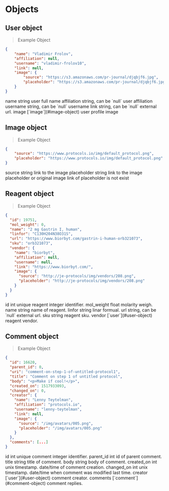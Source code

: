 # Objects

## User object

> Example Object

```json
{
    "name": "Vladimir Frolov",
    "affiliation": null,
    "username": "vladimir-frolov10",
    "link": null,
    "image": {
        "source": "https://s3.amazonaws.com/pr-journal/djqbjf6.jpg",
        "placeholder": "https://s3.amazonaws.com/pr-journal/djqbjf6.jpg"
    }
}
```

<params>
  <item>
    <parameter>
      name
      <gray>string</gray>
    </parameter>
    <desc>
    	user full name
    </desc>
  </item>
  <item>
    <parameter>
      affiliation
      <gray>string, can be `null`</gray>
    </parameter>
    <desc>
      user affiliation
    </desc>
  </item>
  <item>
    <parameter>
      username
      <gray>string, can be `null`</gray>
    </parameter>
    <desc>
    	username
    </desc>
  </item>
  <item>
    <parameter>
      link
      <gray>string, can be `null`</gray>
    </parameter>
    <desc>
      external url.
    </desc>
  </item>
  <item>
    <parameter>
      image
      <gray>[`image`](#image-object)</gray>
    </parameter>
    <desc>
    	user profile image
    </desc>
  </item>
</params>

## Image object

> Example Object

```json
{
    "source": "https://www.protocols.io/img/default_protocol.png",
    "placeholder": "https://www.protocols.io/img/default_protocol.png"
}
```

<params>
  <item>
    <parameter>
      source
      <gray>string</gray>
    </parameter>
    <desc>
    	link to the image
    </desc>
  </item>
  <item>
    <parameter>
      placeholder
      <gray>string</gray>
    </parameter>
    <desc>
      link to the image placeholder or original image link of placeholder is not exist
    </desc>
  </item>
</params>

## Reagent object

> Example Object

```json
{
  "id": 19751,
  "mol_weight": 0,
  "name": "2 mg Gastrin I, human",
  "linfor": "C130H204N38O31S",
  "url": "https://www.biorbyt.com/gastrin-i-human-orb321073",
  "sku": "orb321073",
  "vendor": {
    "name": "biorbyt",
    "affiliation": null,
    "username": null,
    "link": "https://www.biorbyt.com/",
    "image": {
      "source": "http://je-protocols/img/vendors/208.png",
      "placeholder": "http://je-protocols/img/vendors/208.png"
    }
  }
}
```

<params>
  <item>
    <parameter>
      id
      <gray>int</gray>
    </parameter>
    <desc>
      unique reagent integer identifier.
    </desc>
  </item>
  <item>
    <parameter>
      mol_weight
      <gray>float</gray>
    </parameter>
    <desc>
      molarity weigh.
    </desc>
  </item>
  <item>
    <parameter>
      name
      <gray>string</gray>
    </parameter>
    <desc>
      name of reagent.
    </desc>
  </item>
  <item>
    <parameter>
      linfor
      <gray>string</gray>
    </parameter>
    <desc>
      linar formual.
    </desc>
  </item>
  <item>
    <parameter>
      url
      <gray>string, can be `null`</gray>
    </parameter>
    <desc>
      external url.
    </desc>
  </item>
  <item>
    <parameter>
      sku
      <gray>string</gray>
    </parameter>
    <desc>
      reagent sku.
    </desc>
  </item>
  <item>
    <parameter>
      vendor
      <gray>[`user`](#user-object)</gray>
    </parameter>
    <desc>
      reagent vendor.
    </desc>
  </item>
</params>

## Comment object

> Example Object

```json
{
  "id": 16620,
  "parent_id": 0,
  "uri": "comment-on-step-1-of-untitled-protocol1",
  "title": "Comment on step 1 of untitled protocol",
  "body": "<p>Make if cool!</p>",
  "created_on": 1517933093,
  "changed_on": 0,
  "creator": {
    "name": "Lenny Teytelman",
    "affiliation": "protocols.io",
    "username": "lenny-teytelman",
    "link": null,
    "image": {
      "source": "/img/avatars/005.png",
      "placeholder": "/img/avatars/005.png"
    }
  },
  "comments": [...]
}
```

<params>
  <item>
    <parameter>
      id
      <gray>int</gray>
    </parameter>
    <desc>
      unique comment integer identifier.
    </desc>
  </item>
  <item>
    <parameter>
      parent_id
      <gray>int</gray>
    </parameter>
    <desc>
      id of parent comment.
    </desc>
  </item>
  <item>
    <parameter>
      title
      <gray>string</gray>
    </parameter>
    <desc>
      title of comment.
    </desc>
  </item>
  <item>
    <parameter>
      body
      <gray>string</gray>
    </parameter>
    <desc>
      body of comment.
    </desc>
  </item>
  <item>
    <parameter>
      created_on
      <gray>int</gray>
    </parameter>
    <desc>
      unix timestamp. date/time of comment creation.
    </desc>
  </item>
  <item>
    <parameter>
      changed_on
      <gray>int</gray>
    </parameter>
    <desc>
      unix timestamp. date/time when comment was modified last time.
    </desc>
  </item>
  <item>
    <parameter>
      creator
      <gray>[`user`](#user-object)</gray>
    </parameter>
    <desc>
      comment creator.
    </desc>
  </item>
  <item>
    <parameter>
      comments
      <gray>[`comment`](#comment-object)</gray>
    </parameter>
    <desc>
      comment replies.
    </desc>
  </item>
</params>
